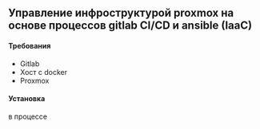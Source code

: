 ## Управление инфроструктурой proxmox на основе процессов gitlab CI/CD и ansible (IaaC)  

#### Требования  
- Gitlab
- Хост с docker
- Proxmox
#### Установка  
в процессе
